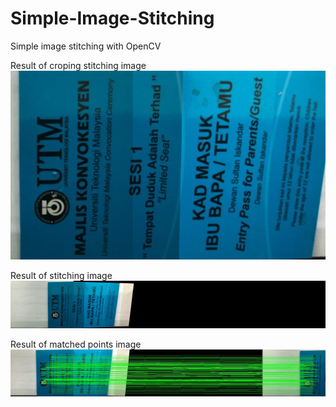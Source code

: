# Simple-Image-Stitching
Simple image stitching with OpenCV

Result of croping stitching image
![alt text](https://github.com/fauzisho/Simple-Image-Stitching/blob/master/cropresult.jpg)

Result of stitching image
![alt text](https://github.com/fauzisho/Simple-Image-Stitching/blob/master/fastresult.jpg)

Result of matched points image
![alt text](https://github.com/fauzisho/Simple-Image-Stitching/blob/master/Fast_Matched_points.jpg)

